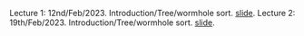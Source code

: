 Lecture 1: 12nd/Feb/2023. Introduction/Tree/wormhole sort.  [slide](1_Tree.pdf).
Lecture 2: 19th/Feb/2023. Introduction/Tree/wormhole sort.  [slide](2_Prefix___Coordinate_Compression___Two_Pointer___Set.pdf).

